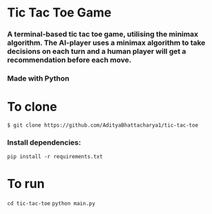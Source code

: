 # Tic Tac Toe Game

### A terminal-based tic tac toe game, utilising the minimax algorithm. The AI-player uses a minimax algorithm to take decisions on each turn and a human player will get a recommendation before each move.

### Made with Python

# To clone

`$ git clone https://github.com/AdityaBhattacharya1/tic-tac-toe`

### Install dependencies:

`pip install -r requirements.txt`

# To run

`cd tic-tac-toe`
`python main.py`
